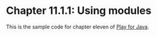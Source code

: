 Chapter 11.1.1: Using modules
=========================

This is the sample code for chapter eleven of [Play for Java](http://bit.ly/playjava).
